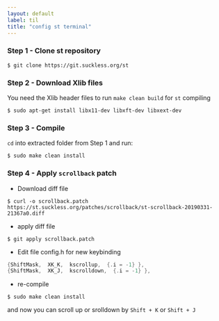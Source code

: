 ```yaml
---
layout: default
label: til
title: "config st terminal"
---
```


### Step 1 - Clone st repository
```shell
$ git clone https://git.suckless.org/st
```
### Step 2 - Download Xlib files 
You need the Xlib header files to run `make clean build` for `st` compiling
```shell
$ sudo apt-get install libx11-dev libxft-dev libxext-dev
```
### Step 3 - Compile
`cd` into extracted folder from Step 1
and run:
```shell
$ sudo make clean install
```
 ### Step 4 - Apply `scrollback` patch
- Download diff file
```shell
$ curl -o scrollback.patch https://st.suckless.org/patches/scrollback/st-scrollback-20190331-21367a0.diff
```
- apply diff file
```shell
$ git apply scrollback.patch
```
- Edit file config.h for new keybinding
```c
{ShiftMask,  XK_K,  kscrollup,  {.i = -1} },
{ShiftMask,  XK_J,  kscrolldown,  {.i = -1} },
```
- re-compile
```shell
$ sudo make clean install
```
and now you can scroll up or srolldown by `Shift + K` or `Shift + J`

